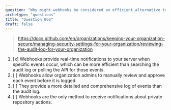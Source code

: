 ```yaml
---
question: "Why might webhooks be considered an efficient alternative to the audit log or API polling in certain use cases within GitHub organizations?"
archetype: "questions"
title: "Question 066"
draft: false
---
```


> https://docs.github.com/en/organizations/keeping-your-organization-secure/managing-security-settings-for-your-organization/reviewing-the-audit-log-for-your-organization
1. [x] Webhooks provide real-time notifications to your server when specific events occur, which can be more efficient than searching the audit log or polling the API for those events.
1. [ ] Webhooks allow organization admins to manually review and approve each event before it is logged.
1. [ ] They provide a more detailed and comprehensive log of events than the audit log.
1. [ ] Webhooks are the only method to receive notifications about private repository actions.
